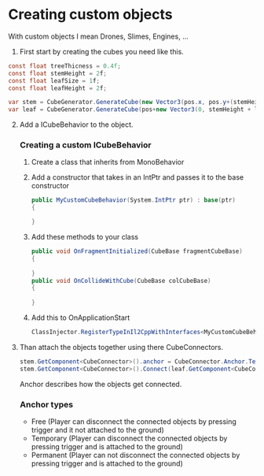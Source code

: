 # Creating custom objects
With custom objects I mean Drones, Slimes, Engines, ...

1) First start by creating the cubes you need like this.
```cs
const float treeThicness = 0.4f;
const float stemHeight = 2f;
const float leafSize = 1f;
const float leafHeight = 2f;

var stem = CubeGenerator.GenerateCube(new Vector3(pos.x, pos.y+(stemHeight/2), pos.z), new Vector3(treeThicness, stemHeight, treeThicness), Substance.Wood);
var leaf = CubeGenerator.GenerateCube(pos+new Vector3(0, stemHeight + leafHeight/2, 0), new Vector3(leafSize, leafHeight, leafSize), CustomSubstanceSystem.GetSubstanceByName("SUB_CUSTOM"));
```

2) Add a ICubeBehavior to the object.
    ### Creating a custom ICubeBehavior
    1) Create a class that inherits from MonoBehavior
    
    2) Add a constructor that takes in an IntPtr and passes it to the base constructor 
        ```cs
        public MyCustomCubeBehavior(System.IntPtr ptr) : base(ptr)
        {

        }
        ```
    3) Add these methods to your class
        ```cs
        public void OnFragmentInitialized(CubeBase fragmentCubeBase)
        {
            
        }
        public void OnCollideWithCube(CubeBase colCubeBase) 
        {
            
        }
        ```
    4) Add this to OnApplicationStart 
        ```cs
        ClassInjector.RegisterTypeInIl2CppWithInterfaces<MyCustomCubeBehavior>(typeof(ICubeBehavior));
        ```

3) Than attach the objects together using there CubeConnectors.
    ```cs
    stem.GetComponent<CubeConnector>().anchor = CubeConnector.Anchor.Temporary;
    stem.GetComponent<CubeConnector>().Connect(leaf.GetComponent<CubeConnector>());

    ```
    Anchor describes how the objects get connected.
    ### Anchor types

    * Free (Player can disconnect the connected objects by pressing trigger and it not attached to the ground)
    * Temporary (Player can disconnect the connected objects by pressing trigger and is attached to the ground)
    * Permanent (Player can not disconnect the connected objects by pressing trigger and is attached to the ground)